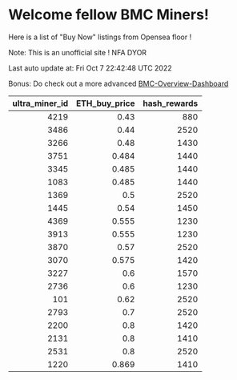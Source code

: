 # Welcome fellow BMC Miners!
Here is a list of "Buy Now" listings from Opensea floor !

Note: This is an unofficial site ! NFA DYOR

Last auto update at: Fri Oct  7 22:42:48 UTC 2022

Bonus: Do check out a more advanced [BMC-Overview-Dashboard](https://dune.com/defifunk/BMC-Overview-Dashboard)


|   ultra_miner_id |   ETH_buy_price |   hash_rewards |
|-----------------:|----------------:|---------------:|
|             4219 |           0.43  |            880 |
|             3486 |           0.44  |           2520 |
|             3266 |           0.48  |           1430 |
|             3751 |           0.484 |           1440 |
|             3345 |           0.485 |           1440 |
|             1083 |           0.485 |           1440 |
|             1369 |           0.5   |           2520 |
|             1445 |           0.54  |           1450 |
|             4369 |           0.555 |           1230 |
|             3913 |           0.555 |           1230 |
|             3870 |           0.57  |           2520 |
|             3070 |           0.575 |           1420 |
|             3227 |           0.6   |           1570 |
|             2736 |           0.6   |           1230 |
|              101 |           0.62  |           2520 |
|             2793 |           0.7   |           2520 |
|             2200 |           0.8   |           1420 |
|             2131 |           0.8   |           1410 |
|             2531 |           0.8   |           2520 |
|             1220 |           0.869 |           1410 |